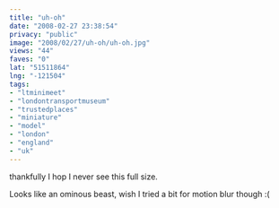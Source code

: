 ```yaml
---
title: "uh-oh"
date: "2008-02-27 23:38:54"
privacy: "public"
image: "2008/02/27/uh-oh/uh-oh.jpg"
views: "44"
faves: "0"
lat: "51511864"
lng: "-121504"
tags:
- "ltminimeet"
- "londontransportmuseum"
- "trustedplaces"
- "miniature"
- "model"
- "london"
- "england"
- "uk"
---
```

thankfully I hop I never see this full size.

Looks like an ominous beast, wish I tried a bit for motion blur though :(
